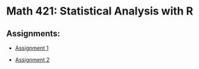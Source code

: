 # Math 421: Statistical Analysis with R

## Assignments: 

- [Assignment 1](Assignment-1.html)

- [Assignment 2](assignment2.html)
